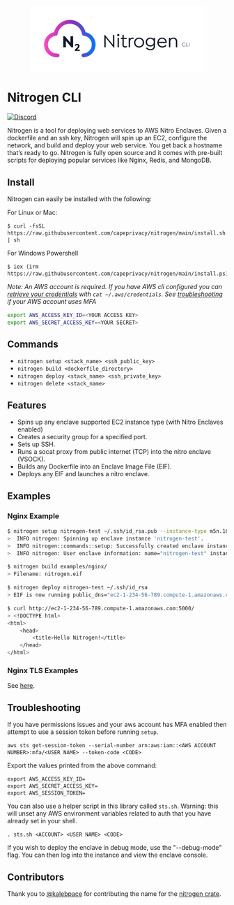 <div align="center">
  <img src="./media/nitrogen-logo.svg" alt="Nitrogen logo" width="400">
</div>

# Nitrogen CLI

[![Discord](https://img.shields.io/discord/1027271440061435975.svg?logo=discord)](https://discord.gg/S8WMGUg8ab)

Nitrogen is a tool for deploying web services to AWS Nitro Enclaves. Given a dockerfile and an ssh key, Nitrogen will spin up an EC2, configure the network, and build and deploy your web service. You get back a hostname that’s ready to go. Nitrogen is fully open source and it comes with pre-built scripts for deploying popular services like Nginx, Redis, and MongoDB.

## Install

Nitrogen can easily be installed with the following:

For Linux or Mac:

```
$ curl -fsSL https://raw.githubusercontent.com/capeprivacy/nitrogen/main/install.sh | sh
```

For Windows Powershell

```
$ iex (irm https://raw.githubusercontent.com/capeprivacy/nitrogen/main/install.ps1)
```

_Note: An AWS account is required. If you have AWS cli configured you can [retrieve your credentials](https://docs.aws.amazon.com/cli/latest/userguide/cli-configure-files.html#cli-configure-files-where) with `cat ~/.aws/credentials`. See [troubleshooting](https://github.com/capeprivacy/nitrogen#troubleshooting) if your AWS account uses MFA_

```bash
export AWS_ACCESS_KEY_ID=<YOUR ACCESS KEY>
export AWS_SECRET_ACCESS_KEY=<YOUR SECRET>
```

## Commands

- `nitrogen setup <stack_name> <ssh_public_key>`
- `nitrogen build <dockerfile_directory>`
- `nitrogen deploy <stack_name> <ssh_private_key>`
- `nitrogen delete <stack_name>`

## Features

- Spins up any enclave supported EC2 instance type (with Nitro Enclaves enabled)
- Creates a security group for a specified port.
- Sets up SSH.
- Runs a socat proxy from public internet (TCP) into the nitro enclave (VSOCK).
- Builds any Dockerfile into an Enclave Image File (EIF).
- Deploys any EIF and launches a nitro enclave.

## Examples

### Nginx Example

```sh
$ nitrogen setup nitrogen-test ~/.ssh/id_rsa.pub --instance-type m5n.16xlarge
>  INFO nitrogen: Spinning up enclave instance 'nitrogen-test'.
>  INFO nitrogen::commands::setup: Successfully created enclave instance. stack_id="arn:aws:cloudformation:us-east-1:657861442343:stack/nitrogen-test/c93c7c80-5581-11ed-8a2b-0e2f3ffeccf1"
>  INFO nitrogen: User enclave information: name="nitrogen-test" instance_id="i-07daa284594ff02bc" public_ip="44.197.181.14" availability_zone="us-east-1b" public_dns="ec2-44-197-181-14.compute-1.amazonaws.com"
```

```sh
$ nitrogen build examples/nginx/
> Filename: nitrogen.eif
```

```sh
$ nitrogen deploy nitrogen-test ~/.ssh/id_rsa
> EIF is now running public_dns="ec2-1-234-56-789.compute-1.amazonaws.com:5000"
```

```sh
$ curl http://ec2-1-234-56-789.compute-1.amazonaws.com:5000/
> <!DOCTYPE html>
<html>
    <head>
        <title>Hello Nitrogen!</title>
    </head>
</html>
```

### Nginx TLS Examples

See [here](examples/nginx-tls/README.md).

## Troubleshooting

If you have permissions issues and your aws account has MFA enabled then attempt to use a session token before running `setup`.

```
aws sts get-session-token --serial-number arn:aws:iam::<AWS ACCOUNT NUMBER>:mfa/<USER NAME> --token-code <CODE>
```

Export the values printed from the above command:

```
export AWS_ACCESS_KEY_ID=
export AWS_SECRET_ACCESS_KEY=
export AWS_SESSION_TOKEN=
```

You can also use a helper script in this library called `sts.sh`. Warning: this will unset any AWS environment variables related to auth
that you have already set in your shell.

```
. sts.sh <ACCOUNT> <USER NAME> <CODE>
```
If you wish to deploy the enclave in debug mode, use the "--debug-mode" flag. You can then log into the instance and view the enclave console.
## Contributors

Thank you to [@kalebpace](https://github.com/kalebpace) for contributing the name for the [nitrogen crate](https://crates.io/crates/nitrogen).
